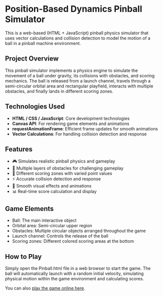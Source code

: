 # Position-Based Dynamics Pinball Simulator

This is a web-based (HTML + JavaScript) pinball physics simulator that uses vector calculations and collision detection to model the motion of a ball in a pinball machine environment.

## Project Overview

This pinball simulator implements a physics engine to simulate the movement of a ball under gravity, its collisions with obstacles, and scoring mechanics. The ball is released from a launch channel, travels through a semi-circular orbital area and rectangular playfield, interacts with multiple obstacles, and finally lands in different scoring zones.

## Technologies Used

- **HTML / CSS / JavaScript**: Core development technologies
- **Canvas API**: For rendering game elements and animations
- **requestAnimationFrame**: Efficient frame updates for smooth animations
- **Vector Calculations**: For handling collision detection and response

## Features

- 🎮 Simulates realistic pinball physics and gameplay
- 🧱 Multiple layers of obstacles for challenging gameplay
- 🎯 Different scoring zones with varied point values
- ⚡ Accurate collision detection and response
- 🎨 Smooth visual effects and animations
- 📊 Real-time score calculation and display

## Game Elements

- Ball: The main interactive object
- Orbital area: Semi-circular upper region
- Obstacles: Multiple circular objects arranged throughout the game
- Launch channel: Controls the release of the ball
- Scoring zones: Different colored scoring areas at the bottom

## How to Play

Simply open the Pinball.html file in a web browser to start the game. The ball will automatically launch with a random initial velocity, simulating physical motion within the game environment and calculating scores.

You can also [play the game online here](https://opming7788.github.io/-pinball_machine_Using-Position-Based-Dynamics/Pinball2.html).
